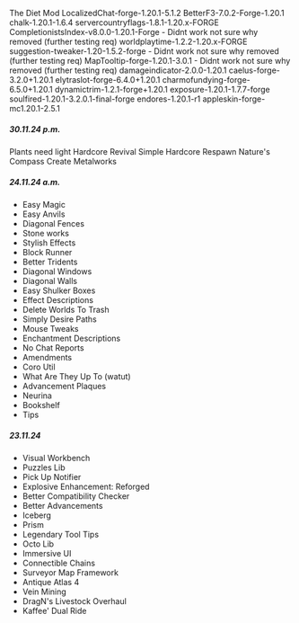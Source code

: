 The Diet Mod
LocalizedChat-forge-1.20.1-5.1.2
BetterF3-7.0.2-Forge-1.20.1
chalk-1.20.1-1.6.4
servercountryflags-1.8.1-1.20.x-FORGE
CompletionistsIndex-v8.0.0-1.20.1-Forge - Didnt work not sure why removed (further testing req)
worldplaytime-1.2.2-1.20.x-FORGE
suggestion-tweaker-1.20-1.5.2-forge - Didnt work not sure why removed (further testing req)
MapTooltip-forge-1.20.1-3.0.1 -  Didnt work not sure why removed (further testing req)
damageindicator-2.0.0-1.20.1
caelus-forge-3.2.0+1.20.1
elytraslot-forge-6.4.0+1.20.1
charmofundying-forge-6.5.0+1.20.1
dynamictrim-1.2.1-forge+1.20.1
exposure-1.20.1-1.7.7-forge
soulfired-1.20.1-3.2.0.1-final-forge
endores-1.20.1-r1
appleskin-forge-mc1.20.1-2.5.1
##### **30.11.24 p.m.**
Plants need light
Hardcore Revival
Simple Hardcore Respawn
Nature's Compass
Create Metalworks

##### **24**.11.24 a.m.

- Easy Magic
- Easy Anvils
- Diagonal Fences
- Stone works
- Stylish Effects
- Block Runner
- Better Tridents
- Diagonal Windows
- Diagonal Walls
- Easy Shulker Boxes
- Effect Descriptions
- Delete Worlds To Trash
- Simply Desire Paths
- Mouse Tweaks
- Enchantment Descriptions
- No Chat Reports
- Amendments
- Coro Util
- What Are They Up To (watut)
- Advancement Plaques
- Neurina
- Bookshelf
- Tips
##### **23.11.24**

- Visual Workbench
- Puzzles Lib
- Pick Up Notifier
- Explosive Enhancement: Reforged
- Better Compatibility Checker
- Better Advancements
- Iceberg
- Prism
- Legendary Tool Tips
- Octo Lib
- Immersive UI
- Connectible Chains
- Surveyor Map Framework
- Antique Atlas 4
- Vein Mining
- DragN's Livestock Overhaul
- Kaffee' Dual Ride

